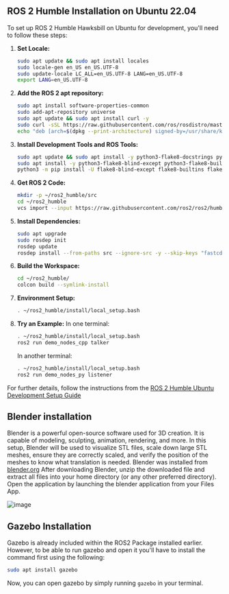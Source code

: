 ## ROS 2 Humble Installation on Ubuntu 22.04

To set up ROS 2 Humble Hawksbill on Ubuntu for development, you'll need to follow these steps:

1. **Set Locale:**
   ```bash
   sudo apt update && sudo apt install locales
   sudo locale-gen en_US en_US.UTF-8
   sudo update-locale LC_ALL=en_US.UTF-8 LANG=en_US.UTF-8
   export LANG=en_US.UTF-8
   ```

2. **Add the ROS 2 apt repository:**
   ```bash
   sudo apt install software-properties-common
   sudo add-apt-repository universe
   sudo apt update && sudo apt install curl -y
   sudo curl -sSL https://raw.githubusercontent.com/ros/rosdistro/master/ros.key -o /usr/share/keyrings/ros-archive-keyring.gpg
   echo "deb [arch=$(dpkg --print-architecture) signed-by=/usr/share/keyrings/ros-archive-keyring.gpg] http://packages.ros.org/ros2/ubuntu $(. /etc/os-release && echo $UBUNTU_CODENAME) main" | sudo tee /etc/apt/sources.list.d/ros2.list > /dev/null
   ```

3. **Install Development Tools and ROS Tools:**
   ```bash
   sudo apt update && sudo apt install -y python3-flake8-docstrings python3-pip python3-pytest-cov ros-dev-tools
   sudo apt install -y python3-flake8-blind-except python3-flake8-builtins python3-flake8-class-newline python3-flake8-comprehensions python3-flake8-deprecated python3-flake8-import-order python3-flake8-quotes python3-pytest-repeat python3-pytest-rerunfailures
   python3 -m pip install -U flake8-blind-except flake8-builtins flake8-class-newline flake8-comprehensions flake8-deprecated flake8-import-order flake8-quotes "pytest>=5.3" pytest-repeat pytest-rerunfailures
   ```

4. **Get ROS 2 Code:**
   ```bash
   mkdir -p ~/ros2_humble/src
   cd ~/ros2_humble
   vcs import --input https://raw.githubusercontent.com/ros2/ros2/humble/ros2.repos src
   ```

5. **Install Dependencies:**
   ```bash
   sudo apt upgrade
   sudo rosdep init
   rosdep update
   rosdep install --from-paths src --ignore-src -y --skip-keys "fastcdr rti-connext-dds-6.0.1 urdfdom_headers"
   ```

6. **Build the Workspace:**
   ```bash
   cd ~/ros2_humble/
   colcon build --symlink-install
   ```

7. **Environment Setup:**
   ```bash
   . ~/ros2_humble/install/local_setup.bash
   ```

8. **Try an Example:**
   In one terminal:
   ```bash
   . ~/ros2_humble/install/local_setup.bash
   ros2 run demo_nodes_cpp talker
   ```
   In another terminal:
   ```bash
   . ~/ros2_humble/install/local_setup.bash
   ros2 run demo_nodes_py listener
   ```

For further details, follow the instructions from the [ROS 2 Humble Ubuntu Development Setup Guide](https://docs.ros.org/en/humble/Installation/Alternatives/Ubuntu-Development-Setup.html)

## Blender installation
Blender is a powerful open-source software used for 3D creation. It is capable of modeling, sculpting, animation, rendering, and more. In this setup, Blender will be used to visualize STL files, scale down large STL meshes, ensure they are correctly scaled, and verify the position of the meshes to know what translation is needed. 
Blender was installed from [blender.org](https://www.blender.org/download/)
After downloading Blender, unzip the downloaded file and extract all files into your home directory (or any other preferred directory). Open the application by launching the blender application from your Files App. 

![image](https://github.com/user-attachments/assets/801d5318-43b7-4238-838f-78603bf0d1dc)


## Gazebo Installation 
Gazebo is already included within the ROS2 Package installed earlier. However, to be able to run gazebo and open it you'll have to install the command first using the following:
```bash
sudo apt install gazebo
```
Now, you can open gazebo by simply running `gazebo` in your terminal. 
